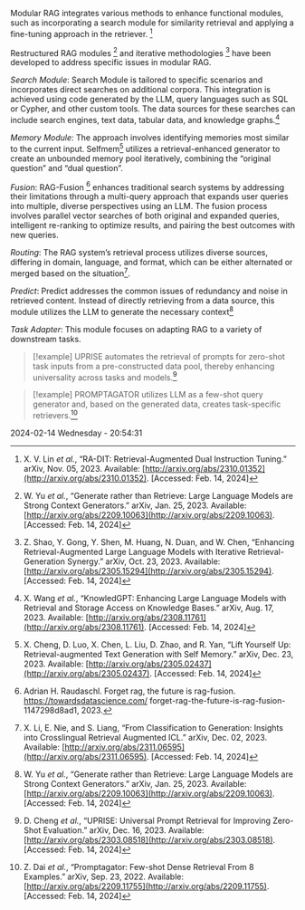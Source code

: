 Modular RAG integrates various methods to enhance functional modules, such as incorporating a search module for similarity retrieval and applying a fine-tuning approach in the retriever.  [^1]

Restructured RAG modules [^2] and iterative methodologies [^3]  have been developed to address specific issues in modular RAG.

*Search Module*: Search Module is tailored to specific scenarios and incorporates direct searches on additional corpora. This integration is achieved using code generated by the LLM, query languages such as SQL or Cypher, and other custom tools. The data sources for these searches can include search engines, text data, tabular data, and knowledge graphs.[^4]

*Memory Module*: The approach involves identifying memories most similar to the current input. Selfmem[^5] utilizes a retrieval-enhanced generator to create an unbounded memory pool iteratively, combining the “original question” and “dual question”.

*Fusion*: RAG-Fusion [^6] enhances traditional search systems by addressing their limitations through a multi-query approach that expands user queries into multiple, diverse perspectives using an LLM.
The fusion process involves parallel vector searches of both original and expanded queries, intelligent re-ranking to optimize results, and pairing the best outcomes with new queries.

*Routing*: The RAG system’s retrieval process utilizes diverse sources, differing in domain, language, and format, which can be either alternated or merged based on the situation[^7].

*Predict*: Predict addresses the common issues of redundancy and noise in retrieved content. Instead of directly retrieving from a data source, this module utilizes the LLM to generate the necessary context[^2]

*Task Adapter*: This module focuses on adapting RAG to a variety of downstream tasks. 

> [!example]
> UPRISE automates the retrieval of prompts for zero-shot task inputs from a pre-constructed data pool, thereby enhancing universality across tasks and models.[^8]

> [!example]
> PROMPTAGATOR utilizes LLM as a few-shot query generator and, based on the generated data, creates task-specific retrievers.[^9]

[^9]:Z. Dai _et al._, “Promptagator: Few-shot Dense Retrieval From 8 Examples.” arXiv, Sep. 23, 2022. Available: [http://arxiv.org/abs/2209.11755](http://arxiv.org/abs/2209.11755). [Accessed: Feb. 14, 2024]

[^8]:D. Cheng _et al._, “UPRISE: Universal Prompt Retrieval for Improving Zero-Shot Evaluation.” arXiv, Dec. 16, 2023. Available: [http://arxiv.org/abs/2303.08518](http://arxiv.org/abs/2303.08518). [Accessed: Feb. 14, 2024]

[^7]:X. Li, E. Nie, and S. Liang, “From Classification to Generation: Insights into Crosslingual Retrieval Augmented ICL.” arXiv, Dec. 02, 2023. Available: [http://arxiv.org/abs/2311.06595](http://arxiv.org/abs/2311.06595). [Accessed: Feb. 14, 2024]

[^6]: Adrian H. Raudaschl. Forget rag, the future is rag-fusion. https://towardsdatascience.com/ forget-rag-the-future-is-rag-fusion-1147298d8ad1, 2023.

[^5]: X. Cheng, D. Luo, X. Chen, L. Liu, D. Zhao, and R. Yan, “Lift Yourself Up: Retrieval-augmented Text Generation with Self Memory.” arXiv, Dec. 23, 2023. Available: [http://arxiv.org/abs/2305.02437](http://arxiv.org/abs/2305.02437). [Accessed: Feb. 14, 2024]

[^4]:X. Wang _et al._, “KnowledGPT: Enhancing Large Language Models with Retrieval and Storage Access on Knowledge Bases.” arXiv, Aug. 17, 2023. Available: [http://arxiv.org/abs/2308.11761](http://arxiv.org/abs/2308.11761). [Accessed: Feb. 14, 2024]


[^3]:Z. Shao, Y. Gong, Y. Shen, M. Huang, N. Duan, and W. Chen, “Enhancing Retrieval-Augmented Large Language Models with Iterative Retrieval-Generation Synergy.” arXiv, Oct. 23, 2023. Available: [http://arxiv.org/abs/2305.15294](http://arxiv.org/abs/2305.15294). [Accessed: Feb. 14, 2024]

[^2]:W. Yu _et al._, “Generate rather than Retrieve: Large Language Models are Strong Context Generators.” arXiv, Jan. 25, 2023. Available: [http://arxiv.org/abs/2209.10063](http://arxiv.org/abs/2209.10063). [Accessed: Feb. 14, 2024] 

[^1]:X. V. Lin _et al._, “RA-DIT: Retrieval-Augmented Dual Instruction Tuning.” arXiv, Nov. 05, 2023. Available: [http://arxiv.org/abs/2310.01352](http://arxiv.org/abs/2310.01352). [Accessed: Feb. 14, 2024]

2024-02-14 Wednesday - 20:54:31

